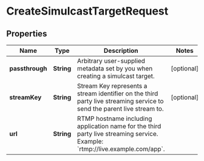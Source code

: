 

# CreateSimulcastTargetRequest

## Properties

Name | Type | Description | Notes
------------ | ------------- | ------------- | -------------
**passthrough** | **String** | Arbitrary user-supplied metadata set by you when creating a simulcast target. |  [optional]
**streamKey** | **String** | Stream Key represents a stream identifier on the third party live streaming service to send the parent live stream to. |  [optional]
**url** | **String** | RTMP hostname including application name for the third party live streaming service. Example: &#x60;rtmp://live.example.com/app&#x60;. | 



